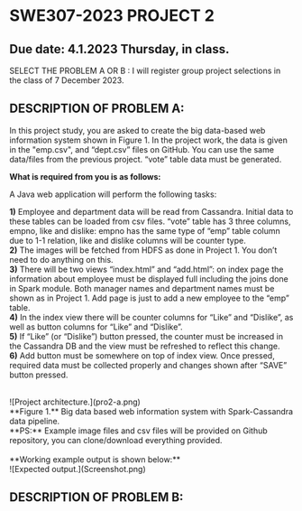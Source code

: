 # SWE307-2023 PROJECT 2
## Due date: 4.1.2023 Thursday, in class.

SELECT THE PROBLEM A OR B : I will register group project selections in the class of 7 December 2023.

## DESCRIPTION OF PROBLEM A:

In this project study, you are asked to create the big data-based web information system shown in Figure 1. In the project work, the data is given in the "emp.csv", and “dept.csv” files on GitHub. You can use the same data/files from the previous project. “vote” table data must be generated.  

**What is required from you is as follows:**

A Java web application will perform the following tasks:

**1)** Employee and department data will be read from Cassandra. Initial data to these tables can be loaded from csv files. “vote” table has 3 three columns, empno, like and dislike: empno has the same type of “emp” table column due to 1-1 relation, like and dislike columns will be counter type. <br>
**2)** The images will be fetched from HDFS as done in Project 1. You don’t need to do anything on this.<br>
**3)** There will be two views “index.html” and “add.html”: on index page the information about employee must be displayed full including the joins done in Spark module. Both manager names and department names must be shown as in Project 1. Add page is just to add a new employee to the “emp” table. <br>
**4)** In the index view there will be counter columns for “Like” and “Dislike”, as well as button columns for “Like” and “Dislike”.<br>
**5)** If “Like” (or “Dislike”) button pressed, the counter must be increased in the Cassandra DB and the view must be refreshed to reflect this change. <br>
**6)** Add button must be somewhere on top of index view. Once pressed, required data must be collected properly and changes shown after “SAVE” button pressed.<br>

<br>
![Project architecture.](pro2-a.png)
<br>
**Figure 1.** Big data based web information system with Spark-Cassandra data pipeline.
<br>
**PS:** Example image files and csv files will be provided on Github repository, you can clone/download everything provided. 
<br>
<br>
**Working example output is shown below:**
<br>
![Expected output.](Screenshot.png)



## DESCRIPTION OF PROBLEM B:
